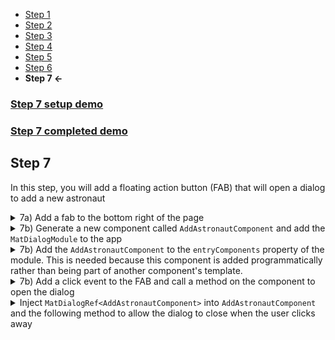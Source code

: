 * [Step 1](./step_1.md)
* [Step 2](./step_2.md)
* [Step 3](./step_3.md)
* [Step 4](./step_4.md)
* [Step 5](./step_5.md)
* [Step 6](./step_6.md)
* **Step 7 <-**

### [Step 7 setup demo](https://stackblitz.com/github/rnocc/blast-off-with-am/tree/step-6)
### [Step 7 completed demo](https://stackblitz.com/github/rnocc/blast-off-with-am/tree/step-7)

## Step 7

In this step, you will add a floating action button (FAB) that will open a dialog to add a new astronaut

<details><summary>7a) Add a fab to the bottom right of the page</summary>

`app.component.html`

```html
<mat-sidenav-content>
...
</mat-sidenav-content>
<button mat-fab aria-label="Add an astronaut"><mat-icon>add</mat-icon></button>
```
`app.component.css`

```css
[mat-fab] {
  position: fixed;
  bottom: 50px;
  right: 50px;
  z-index: 10;
}
```
</details>

<details><summary>7b) Generate a new component called <code>AddAstronautComponent</code> and add the <code>MatDialogModule</code> to the app</summary>

```ts
import { MatDialogModule } from '@angular/material/dialog';

@NgModule({
  ...
  imports: [
    ...
    MatDialogModule
  ],
  ...
})
```
</details>

<details><summary>7b) Add the <code>AddAstronautComponent</code> to the <code>entryComponents</code> property of the module. This is needed because this component is added programmatically rather than being part of another component's template.</summary>

```ts
@NgModule({
  ...
  entryComponents: [AddAstronautComponent]
  ...
})
```
</details>

<details><summary>7b) Add a click event to the FAB and call a method on the component to open the dialog
</summary>

`app.component.html`
```html
<button mat-fab (click)="addAstronaut()"><mat-icon>add</mat-icon></button>
```
`app.component.ts`
```ts
import { MatDialog } from '@angular/material/dialog';
import { AddAstronautComponent } from './add-astronaut/add-astronaut.component';

constructor(astronautService: AstronautService, private dialog: MatDialog) {

addAstronaut() {
  this.dialog.open(AddAstronautComponent, {
    width: '500px',
    ariaLabel: 'Add an astronaut'
  });
}
```
</details>

<details><summary>Inject <code>MatDialogRef&lt;AddAstronautComponent&gt;</code> into <code>AddAstronautComponent</code> and the following method to allow the dialog to close when the user clicks away</summary>

```ts
  constructor(private dialogRef: MatDialogRef<AddAstronautComponent>) { }

  onNoClick(): void {
    this.dialogRef.close();
  }
```
</details>
